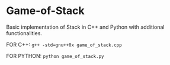 # Game-of-Stack
Basic implementation of Stack in C++ and Python with additional functionalities.

FOR C++: `g++ -std=gnu++0x game_of_stack.cpp`

FOR PYTHON: `python game_of_stack.py`
